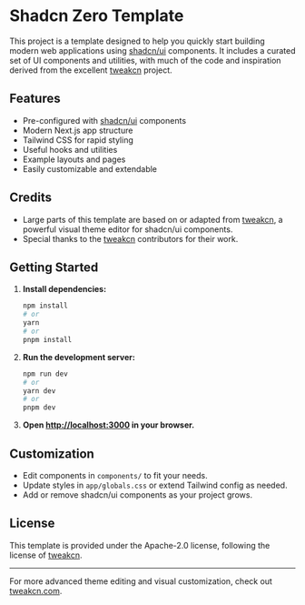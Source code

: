 # Shadcn Zero Template

This project is a template designed to help you quickly start building modern web applications using [shadcn/ui](https://ui.shadcn.com/) components. It includes a curated set of UI components and utilities, with much of the code and inspiration derived from the excellent [tweakcn](https://github.com/jnsahaj/tweakcn) project.

## Features

- Pre-configured with [shadcn/ui](https://ui.shadcn.com/) components
- Modern Next.js app structure
- Tailwind CSS for rapid styling
- Useful hooks and utilities
- Example layouts and pages
- Easily customizable and extendable

## Credits

- Large parts of this template are based on or adapted from [tweakcn](https://github.com/jnsahaj/tweakcn), a powerful visual theme editor for shadcn/ui components.
- Special thanks to the [tweakcn](https://github.com/jnsahaj/tweakcn) contributors for their work.

## Getting Started

1. **Install dependencies:**
   ```bash
   npm install
   # or
   yarn
   # or
   pnpm install
   ```
2. **Run the development server:**
   ```bash
   npm run dev
   # or
   yarn dev
   # or
   pnpm dev
   ```
3. **Open [http://localhost:3000](http://localhost:3000) in your browser.**

## Customization

- Edit components in `components/` to fit your needs.
- Update styles in `app/globals.css` or extend Tailwind config as needed.
- Add or remove shadcn/ui components as your project grows.

## License

This template is provided under the Apache-2.0 license, following the license of [tweakcn](https://github.com/jnsahaj/tweakcn).

---

For more advanced theme editing and visual customization, check out [tweakcn.com](https://tweakcn.com/).
